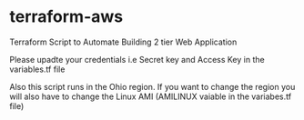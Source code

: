 # terraform-aws
Terraform Script to Automate Building 2 tier Web Application

Please upadte your credentials i.e Secret key and Access Key in the variables.tf file

Also this script runs in the Ohio region. If you want to change the region you will also have to change the Linux AMI (AMILINUX vaiable in the variabes.tf file)
